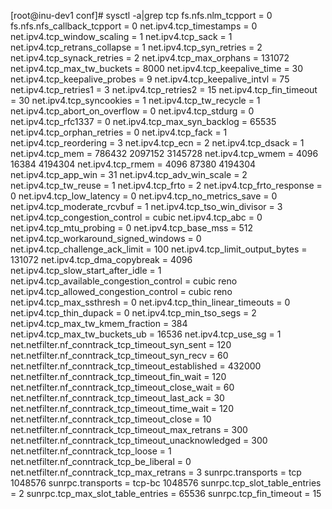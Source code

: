 [root@inu-dev1 conf]# sysctl -a|grep tcp
fs.nfs.nlm_tcpport = 0
fs.nfs.nfs_callback_tcpport = 0
net.ipv4.tcp_timestamps = 0
net.ipv4.tcp_window_scaling = 1
net.ipv4.tcp_sack = 1
net.ipv4.tcp_retrans_collapse = 1
net.ipv4.tcp_syn_retries = 2
net.ipv4.tcp_synack_retries = 2
net.ipv4.tcp_max_orphans = 131072
net.ipv4.tcp_max_tw_buckets = 8000
net.ipv4.tcp_keepalive_time = 30
net.ipv4.tcp_keepalive_probes = 9
net.ipv4.tcp_keepalive_intvl = 75
net.ipv4.tcp_retries1 = 3
net.ipv4.tcp_retries2 = 15
net.ipv4.tcp_fin_timeout = 30
net.ipv4.tcp_syncookies = 1
net.ipv4.tcp_tw_recycle = 1
net.ipv4.tcp_abort_on_overflow = 0
net.ipv4.tcp_stdurg = 0
net.ipv4.tcp_rfc1337 = 0
net.ipv4.tcp_max_syn_backlog = 65535
net.ipv4.tcp_orphan_retries = 0
net.ipv4.tcp_fack = 1
net.ipv4.tcp_reordering = 3
net.ipv4.tcp_ecn = 2
net.ipv4.tcp_dsack = 1
net.ipv4.tcp_mem = 786432       2097152 3145728
net.ipv4.tcp_wmem = 4096        16384   4194304
net.ipv4.tcp_rmem = 4096        87380   4194304
net.ipv4.tcp_app_win = 31
net.ipv4.tcp_adv_win_scale = 2
net.ipv4.tcp_tw_reuse = 1
net.ipv4.tcp_frto = 2
net.ipv4.tcp_frto_response = 0
net.ipv4.tcp_low_latency = 0
net.ipv4.tcp_no_metrics_save = 0
net.ipv4.tcp_moderate_rcvbuf = 1
net.ipv4.tcp_tso_win_divisor = 3
net.ipv4.tcp_congestion_control = cubic
net.ipv4.tcp_abc = 0
net.ipv4.tcp_mtu_probing = 0
net.ipv4.tcp_base_mss = 512
net.ipv4.tcp_workaround_signed_windows = 0
net.ipv4.tcp_challenge_ack_limit = 100
net.ipv4.tcp_limit_output_bytes = 131072
net.ipv4.tcp_dma_copybreak = 4096
net.ipv4.tcp_slow_start_after_idle = 1
net.ipv4.tcp_available_congestion_control = cubic reno
net.ipv4.tcp_allowed_congestion_control = cubic reno
net.ipv4.tcp_max_ssthresh = 0
net.ipv4.tcp_thin_linear_timeouts = 0
net.ipv4.tcp_thin_dupack = 0
net.ipv4.tcp_min_tso_segs = 2
net.ipv4.tcp_max_tw_kmem_fraction = 384
net.ipv4.tcp_max_tw_buckets_ub = 16536
net.ipv4.tcp_use_sg = 1
net.netfilter.nf_conntrack_tcp_timeout_syn_sent = 120
net.netfilter.nf_conntrack_tcp_timeout_syn_recv = 60
net.netfilter.nf_conntrack_tcp_timeout_established = 432000
net.netfilter.nf_conntrack_tcp_timeout_fin_wait = 120
net.netfilter.nf_conntrack_tcp_timeout_close_wait = 60
net.netfilter.nf_conntrack_tcp_timeout_last_ack = 30
net.netfilter.nf_conntrack_tcp_timeout_time_wait = 120
net.netfilter.nf_conntrack_tcp_timeout_close = 10
net.netfilter.nf_conntrack_tcp_timeout_max_retrans = 300
net.netfilter.nf_conntrack_tcp_timeout_unacknowledged = 300
net.netfilter.nf_conntrack_tcp_loose = 1
net.netfilter.nf_conntrack_tcp_be_liberal = 0
net.netfilter.nf_conntrack_tcp_max_retrans = 3
sunrpc.transports = tcp 1048576
sunrpc.transports = tcp-bc 1048576
sunrpc.tcp_slot_table_entries = 2
sunrpc.tcp_max_slot_table_entries = 65536
sunrpc.tcp_fin_timeout = 15